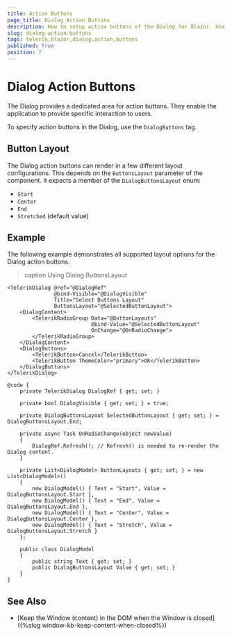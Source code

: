 ```yaml
---
title: Action Buttons
page_title: Dialog Action Buttons
description: How to setup action buttons of the Dialog for Blazor. Use different button layouts.
slug: dialog-action-buttons
tags: telerik,blazor,dialog,action,buttons
published: True
position: 7
---
```


# Dialog Action Buttons

The Dialog provides a dedicated area for action buttons. They enable the application to provide specific interaction to users.

To specify action buttons in the Dialog, use the `DialogButtons` tag.

## Button Layout

The Dialog action buttons can render in a few different layout configurations. This depends on the `ButtonsLayout` parameter of the component. It expects a member of the `DialogButtonsLayout` enum:

* `Start`
* `Center`
* `End`
* `Stretched` (default value)

## Example

The following example demonstrates all supported layout options for the Dialog action buttons.

>caption Using Dialog ButtonsLayout

````CSHTML
<TelerikDialog @ref="@DialogRef"
               @bind-Visible="@DialogVisible"
               Title="Select Buttons Layout"
               ButtonsLayout="@SelectedButtonLayout">
    <DialogContent>
        <TelerikRadioGroup Data="@ButtonLayouts"
                           @bind-Value="@SelectedButtonLayout"
                           OnChange="@OnRadioChange">
        </TelerikRadioGroup>
    </DialogContent>
    <DialogButtons>
        <TelerikButton>Cancel</TelerikButton>
        <TelerikButton ThemeColor="primary">OK</TelerikButton>
    </DialogButtons>
</TelerikDialog>

@code {
    private TelerikDialog DialogRef { get; set; }

    private bool DialogVisible { get; set; } = true;

    private DialogButtonsLayout SelectedButtonLayout { get; set; } = DialogButtonsLayout.End;

    private async Task OnRadioChange(object newValue)
    {
        DialogRef.Refresh(); // Refresh() is needed to re-render the Dialog content.
    }

    private List<DialogModel> ButtonLayouts { get; set; } = new List<DialogModel>()
    {
        new DialogModel() { Text = "Start", Value = DialogButtonsLayout.Start },
        new DialogModel() { Text = "End", Value = DialogButtonsLayout.End },
        new DialogModel() { Text = "Center", Value = DialogButtonsLayout.Center },
        new DialogModel() { Text = "Stretch", Value = DialogButtonsLayout.Stretch }
    };

    public class DialogModel
    {
        public string Text { get; set; }
        public DialogButtonsLayout Value { get; set; }
    }
}
````

## See Also

* [Keep the Window (content) in the DOM when the Window is closed]({%slug window-kb-keep-content-when-closed%})
